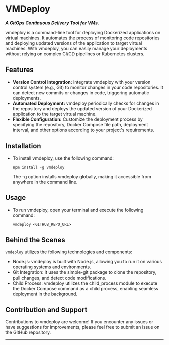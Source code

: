 # VMDeploy
***A GitOps Continuous Delivery Tool for VMs.***

vmdeploy is a command-line tool for deploying Dockerized applications on virtual machines. It automates the process of monitoring code repositories and deploying updated versions of the application to target virtual machines. With vmdeploy, you can easily manage your deployments without relying on complex CI/CD pipelines or Kubernetes clusters.

## Features
- **Version Control Integration:** Integrate vmdeploy with your version control system (e.g., Git) to monitor changes in your code repositories. It can detect new commits or changes in code, triggering automatic deployments.
- **Automated Deployment:** vmdeploy periodically checks for changes in the repository and deploys the updated version of your Dockerized application to the target virtual machine.
- **Flexible Configuration:** Customize the deployment process by specifying the repository, Docker Compose file path, deployment interval, and other options according to your project's requirements.



## Installation
- To install vmdeploy, use the following command:

  ```
  npm install -g vmdeploy
  ```
  The -g option installs vmdeploy globally, making it accessible from anywhere in the command line.

## Usage
- To run vmdeploy, open your terminal and execute the following command:

  ```
  vmdeploy <GITHUB_REPO_URL>
  ```

## Behind the Scenes
```vmdeploy``` utilizes the following technologies and components:

- Node.js: vmdeploy is built with Node.js, allowing you to run it on various operating systems and environments.
- Git Integration: It uses the simple-git package to clone the repository, pull changes, and detect code modifications.
- Child Process: vmdeploy utilizes the child_process module to execute the Docker Compose command as a child process, enabling seamless deployment in the background.

## Contribution and Support
Contributions to vmdeploy are welcome! If you encounter any issues or have suggestions for improvements, please feel free to submit an issue on the GitHub repository.

<hr>
